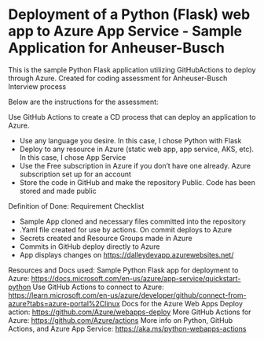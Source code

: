 # Deployment of a Python (Flask) web app to Azure App Service - Sample Application for Anheuser-Busch

This is the sample Python Flask application utilizing GitHubActions to deploy through Azure. Created for coding assessment for Anheuser-Busch Interview process 

Below are the instructions for the assessment:

Use GitHub Actions to create a CD process that can deploy an application to Azure.
- Use any language you desire. In this case, I chose Python with Flask
- Deploy to any resource in Azure (static web app, app service, AKS, etc). In this case, I chose App Service
- Use the Free subscription in Azure if you don’t have one already. Azure subscription set up for an account
- Store the code in GitHub and make the repository Public. Code has been stored and made public

Definition of Done: Requirement Checklist
- Sample App cloned and necessary files committed into the repository
- .Yaml file created for use by actions. On commit deploys to Azure
- Secrets created and Resource Groups made in Azure
- Commits in GitHub deploy directly to Azure
- App displays changes on https://dalleydevapp.azurewebsites.net/

Resources and Docs used:
Sample Python Flask app for deployment to Azure:        https://docs.microsoft.com/en-us/azure/app-service/quickstart-python
Use GitHub Actions to connect to Azure:  https://learn.microsoft.com/en-us/azure/developer/github/connect-from-azure?tabs=azure-portal%2Clinux
Docs for the Azure Web Apps Deploy action: https://github.com/Azure/webapps-deploy
More GitHub Actions for Azure: https://github.com/Azure/actions
More info on Python, GitHub Actions, and Azure App Service: https://aka.ms/python-webapps-actions
